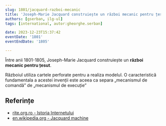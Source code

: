 ```yaml
---
slug: 1801/jacquard-razboi-mecanic
title: 'Joseph-Marie Jacquard construiește un război mecanic pentru țesut'
authors: [gserban, ilg-ul]
tags: [international, autor:gheorghe.serban]

date: 2023-12-23T15:37:42
eventDate: '1801'
eventEndDate: '1805'

---
```


Între anii 1801-1805, Joseph-Marie Jacquard construiește un **război
mecanic pentru țesut**.

<!-- truncate -->

Războiul utiliza cartele perforate pentru a realiza modelul.
O caracteristică fundamentala a acestei invenții este aceea
ca separa „mecanismul de comandă” de „mecanismul de execuție”

## Referințe

- [rite.org.ro - Istoria Internetului](https://rite.org.ro/istoria-internetului/)
- [en.wikipedia.org - Jacquard machine](https://en.wikipedia.org/wiki/Jacquard_machine)
